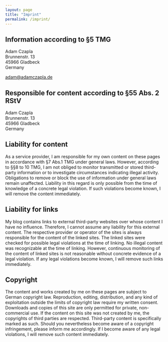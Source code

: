 ```yaml
---
layout: page
title: "Imprint"
permalink: /imprint/
---
```


## Information according to §5 TMG

Adam Czapla\
Brunnenstr. 13\
45966 Gladbeck\
Germany
                 
[adam@adamczapla.de](mailto:adam@adamczapla.de) 

## Responsible for content according to §55 Abs. 2 RStV 

Adam Czapla\
Brunnenstr. 13\
45966 Gladbeck\
Germany

## Liability for content 

As a service provider, I am responsible for my own content on these pages in accordance with §7 Abs.1 TMG under general laws. However, according to §§8 to 10 TMG, I am not obliged to monitor transmitted or stored third-party information or to investigate circumstances indicating illegal activity. Obligations to remove or block the use of information under general laws remain unaffected. Liability in this regard is only possible from the time of knowledge of a concrete legal violation. If such violations become known, I will remove the content immediately.

## Liability for links 

My blog contains links to external third-party websites over whose content I have no influence. Therefore, I cannot assume any liability for this external content. The respective provider or operator of the sites is always responsible for the content of the linked sites. The linked sites were checked for possible legal violations at the time of linking. No illegal content was recognizable at the time of linking. However, continuous monitoring of the content of linked sites is not reasonable without concrete evidence of a legal violation. If any legal violations become known, I will remove such links immediately.

## Copyright 

The content and works created by me on these pages are subject to German copyright law. Reproduction, editing, distribution, and any kind of exploitation outside the limits of copyright law require my written consent. Downloads and copies of this site are only permitted for private, non-commercial use. If the content on this site was not created by me, the copyrights of third parties are respected. Third-party content is specifically marked as such. Should you nevertheless become aware of a copyright infringement, please inform me accordingly. If I become aware of any legal violations, I will remove such content immediately.
